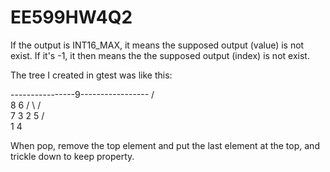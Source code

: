 # EE599HW4Q2
If the output is INT16_MAX, it means the supposed output (value) is not exist.
If it's -1, it then means the the supposed output (index) is not exist.

The tree I created in gtest was like this:

----------------9-----------------
               / \
              8   6
             / \ / \
            7  3 2  5
           / \
          1   4 

When pop, remove the top element and put the last element at the top, and trickle down to keep property.
